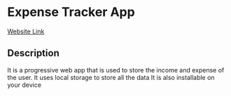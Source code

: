 # Expense Tracker App

[Website Link](https://expensetracker-avash.web.app/)

## Description

It is a progressive web app that is used to store the income and expense of the user.
It uses local storage to store all the data
It is also installable on your device
